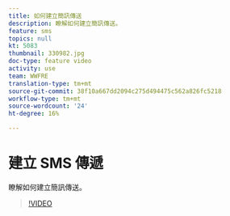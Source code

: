 ```yaml
---
title: 如何建立簡訊傳送
description: 瞭解如何建立簡訊傳送。
feature: sms
topics: null
kt: 5083
thumbnail: 330982.jpg
doc-type: feature video
activity: use
team: WWFRE
translation-type: tm+mt
source-git-commit: 38f10a667dd2094c275d494475c562a826fc5218
workflow-type: tm+mt
source-wordcount: '24'
ht-degree: 16%

---
```



# 建立 SMS 傳遞

瞭解如何建立簡訊傳送。

>[!VIDEO](https://video.tv.adobe.com/v/330982)
